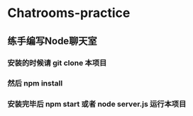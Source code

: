 # Chatrooms-practice
## 练手编写Node聊天室
### 安装的时候请 git clone 本项目
### 然后 npm install
### 安装完毕后 npm start 或者 node server.js 运行本项目
